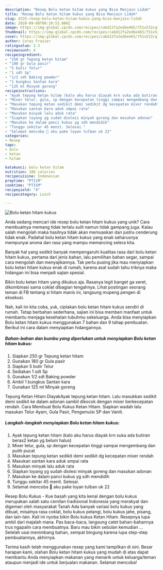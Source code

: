 ```yaml
---
description: "Resep Bolu ketan hitam kukus yang Bisa Manjain Lidah"
title: "Resep Bolu ketan hitam kukus yang Bisa Manjain Lidah"
slug: 4335-resep-bolu-ketan-hitam-kukus-yang-bisa-manjain-lidah
date: 2020-09-08T00:10:53.886Z
image: https://img-global.cpcdn.com/recipes/cabd12fa2edbe465/751x532cq70/bolu-ketan-hitam-kukus-foto-resep-utama.jpg
thumbnail: https://img-global.cpcdn.com/recipes/cabd12fa2edbe465/751x532cq70/bolu-ketan-hitam-kukus-foto-resep-utama.jpg
cover: https://img-global.cpcdn.com/recipes/cabd12fa2edbe465/751x532cq70/bolu-ketan-hitam-kukus-foto-resep-utama.jpg
author: Corey Frazier
ratingvalue: 3.3
reviewcount: 4
recipeingredient:
- "250 gr Tepung ketan hitam"
- "180 gr Gula pasir"
- "5 butir Telur"
- "1 sdt Sp"
- "1/2 sdt Baking powder"
- "1 bungkus Santan kara"
- "125 ml Minyak goreng"
recipeinstructions:
- "Ayak tepung ketan hitam (kalo aku harus diayak krn suka ada butiran beras2 ketan yg belum halus)"
- "Mixer telur, gula, sp dengan kecepatan tinggi sampai mengembang dan putih pucat"
- "Masukan tepung ketan sedikit demi sedikit dg kecepatan mixer rendah"
- "Masukan santan kara aduk smpai rata"
- "Masukan minyak lalu aduk rata"
- "Siapkan loyang yg sudah diolesi minyak goreng dan masukan adonan"
- "Masukan ke dalam panci kukus yg sdh mendidih"
- "Tunggu sekitar 45 menit. Selesai."
- "Selamat mencoba 🤗 aku pake loyan tulban uk 22"
categories:
- Resep
tags:
- bolu
- ketan
- hitam

katakunci: bolu ketan hitam 
nutrition: 188 calories
recipecuisine: Indonesian
preptime: "PT11M"
cooktime: "PT31M"
recipeyield: "4"
recipecategory: Lunch

---
```



![Bolu ketan hitam kukus](https://img-global.cpcdn.com/recipes/cabd12fa2edbe465/751x532cq70/bolu-ketan-hitam-kukus-foto-resep-utama.jpg)

Anda sedang mencari ide resep bolu ketan hitam kukus yang unik? Cara membuatnya memang tidak terlalu sulit namun tidak gampang juga. Kalau salah mengolah maka hasilnya tidak akan memuaskan dan justru cenderung tidak enak. Padahal bolu ketan hitam kukus yang enak seharusnya mempunyai aroma dan rasa yang mampu memancing selera kita.

Banyak hal yang sedikit banyak mempengaruhi kualitas rasa dari bolu ketan hitam kukus, pertama dari jenis bahan, lalu pemilihan bahan segar, sampai cara mengolah dan menyajikannya. Tak perlu pusing jika mau menyiapkan bolu ketan hitam kukus enak di rumah, karena asal sudah tahu triknya maka hidangan ini bisa menjadi sajian spesial.

Bikin bolu ketan hitam yang dikukus aja. Rasanya legit banget ga seret, dikombinasi sama coklat dibagian tengahnya. Lihat postingan seorang teman di FB tentang si hitam manis ini, langsung mupeng pengen di eksekusi.


Nah, kali ini kita coba, yuk, ciptakan bolu ketan hitam kukus sendiri di rumah. Tetap berbahan sederhana, sajian ini bisa memberi manfaat untuk membantu menjaga kesehatan tubuhmu sekeluarga. Anda bisa menyiapkan Bolu ketan hitam kukus menggunakan 7 bahan dan 9 tahap pembuatan. Berikut ini cara dalam menyiapkan hidangannya.

<!--inarticleads1-->

##### Bahan-bahan dan bumbu yang diperlukan untuk menyiapkan Bolu ketan hitam kukus:

1. Siapkan 250 gr Tepung ketan hitam
1. Gunakan 180 gr Gula pasir
1. Siapkan 5 butir Telur
1. Sediakan 1 sdt Sp
1. Gunakan 1/2 sdt Baking powder
1. Ambil 1 bungkus Santan kara
1. Gunakan 125 ml Minyak goreng


Tepung Ketan Hitam DiayakAyak tepung ketan hitam. Lalu masukkan sedikit demi sedikit ke dalam adonan sambil dikocok dengan mixer berkecepatan rendah. Cara Membuat Bolu Kukus Ketan Hitam. Siapkan wadah lalu masukan Telur Ayam, Gula Pasir, Pengemulsi SP dan Vanili. 

<!--inarticleads2-->

##### Langkah-langkah menyiapkan Bolu ketan hitam kukus:

1. Ayak tepung ketan hitam (kalo aku harus diayak krn suka ada butiran beras2 ketan yg belum halus)
1. Mixer telur, gula, sp dengan kecepatan tinggi sampai mengembang dan putih pucat
1. Masukan tepung ketan sedikit demi sedikit dg kecepatan mixer rendah
1. Masukan santan kara aduk smpai rata
1. Masukan minyak lalu aduk rata
1. Siapkan loyang yg sudah diolesi minyak goreng dan masukan adonan
1. Masukan ke dalam panci kukus yg sdh mendidih
1. Tunggu sekitar 45 menit. Selesai.
1. Selamat mencoba 🤗 aku pake loyan tulban uk 22


Resep Bolu Kukus - Kue basah yang kita kenal dengan bolu kukus merupakan salah satu cemilan tradisional Indonesia yang merakyat dan digemari oleh masyarakat Tanah Ada banyak variasi bolu kukus yang dibuat, misalnya rasa coklat, bolu kukus pelangi, bolu kukus jahe, pisang, dan lain-lain. Kali ini nyoba bikin Bolu kukus Ketan Hitam. Resepnya lupa ambil dari majalah mana. Pas baca-baca, langsung catet bahan-bahannya trus ngapalin cara membuatnya. Baru mau bikin sebulan kemudian … Setelah usai menimbang bahan, sempat bingung karena lupa step-step pembuatannya, akhirnya. 

Terima kasih telah menggunakan resep yang kami tampilkan di sini. Besar harapan kami, olahan Bolu ketan hitam kukus yang mudah di atas dapat membantu Anda menyiapkan makanan yang menarik untuk keluarga/teman ataupun menjadi ide untuk berjualan makanan. Selamat mencoba!
